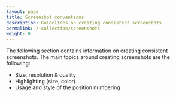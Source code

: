 ```yaml
---
layout: page
title: Screenshot conventions
description: Guidelines on creating consistent screenshots
permalink: /:collection/screenshots
weight: 0
---
```


The following section contains information on creating consistent screenshots.
The main topics around creating screenshots are the following:
- Size, resolution & quality
- Highlighting (size, color)
- Usage and style of the position numbering 
